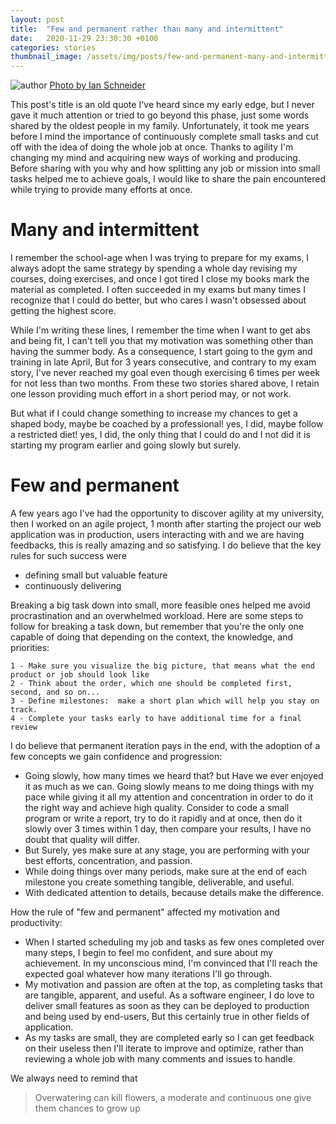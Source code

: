 ```yaml
---
layout: post
title:  "Few and permanent rather than many and intermittent"
date:   2020-11-29 23:30:30 +0100
categories: stories
thumbnail_image: /assets/img/posts/few-and-permanent-many-and-intermittent.jpg
---
```

![author](/assets/img/posts/few-and-permanent-many-and-intermittent.jpg)
[Photo by Ian Schneider](https://garden.lovetoknow.com/image/224771~handwithseedlings.jpg)

This post's title is an old quote I've heard since my early edge, but I never gave it much attention or tried to go beyond this phase, just some words shared by the oldest people in my family. Unfortunately, it took me years before I mind the importance of continuously complete small tasks and cut off with the idea of doing the whole job at once.
Thanks to agility I'm changing my mind and acquiring new ways of working and producing.
Before sharing with you why and how splitting any job or mission into small  tasks helped me to achieve goals, I would like to share the pain encountered while trying to provide many efforts at once.

# Many and intermittent
I remember the school-age when I was trying to prepare for my exams, I  always adopt the same strategy by spending a whole day revising my courses, doing exercises, and once I got tired I close my books mark the material as completed. I often succeeded in my exams but many times I recognize that I could do better, but who cares I wasn't obsessed about getting the highest score.

While I'm writing these lines, I remember the time when I want to get abs and being fit, I can't tell you that my motivation was something other than having the summer body. As a consequence, I start going to the gym and training in late April, But for 3 years consecutive, and contrary to my exam story, I've never reached my goal even though exercising 6 times per week for not less than two months.
From these two stories shared above, I retain one lesson providing much effort in a short period may, or not work.
 
But what if I could change something to increase my chances to get a shaped body, maybe be coached by a professional! yes, I did, maybe follow a restricted diet! yes, I did, the only thing that I could do and I not did it is starting my program earlier and going slowly but surely.

# Few and permanent
A few years ago I've had the opportunity to discover agility at my university, then I worked on an agile project, 1 month after starting the project our web application was in production, users interacting with and we are having feedbacks, this is really amazing and so satisfying. I do believe that the key rules for such success were
 - defining small but valuable feature
 - continuously delivering

Breaking a big task down into small, more feasible ones helped me avoid procrastination and an overwhelmed workload. Here are some steps to follow for breaking a task down, but remember that you're the only one capable of doing that depending on the context, the knowledge, and priorities:

    1 - Make sure you visualize the big picture, that means what the end product or job should look like
    2 - Think about the order, which one should be completed first, second, and so on...
    3 - Define milestones:  make a short plan which will help you stay on track.
    4 - Complete your tasks early to have additional time for a final review
    
I do believe that permanent iteration pays in the end, with the adoption of a few concepts we gain confidence and progression:

 - Going slowly, how many times we heard that? but Have we ever enjoyed it as much as we can. Going slowly means to me doing things with my pace while giving it all my attention and concentration in order to do it the right way and achieve high quality. Consider to code a small program or write a report, try to do it rapidly and at once, then do it slowly over 3 times within 1 day, then compare your results, I have no doubt that quality will differ.
 - But Surely, yes make sure at any stage, you are performing with your best efforts, concentration, and passion.
 - While doing things over many periods, make sure at the end of each milestone you create something tangible, deliverable, and useful.
 - With dedicated attention to details, because details make the difference.
 
How the rule of "few and permanent" affected my motivation and productivity:
 - When I started scheduling my job and tasks as few ones completed over many steps, I begin to feel mo confident, and sure about my achievement. In my unconscious mind, I'm convinced that I'll reach the expected goal whatever how many iterations I'll go through.
 - My motivation and passion are often at the top, as completing tasks that are tangible, apparent, and useful. As a software engineer, I do love to deliver small features as soon as they can be deployed to production and being used by end-users, But this certainly true in other fields of application.
 - As my tasks are small, they are completed early so I can get feedback on their useless then I'll iterate to improve and optimize, rather than reviewing a whole job with many comments and issues to handle.
 
We always need to remind that
 > Overwatering can kill flowers, a moderate and continuous one give them chances to grow up